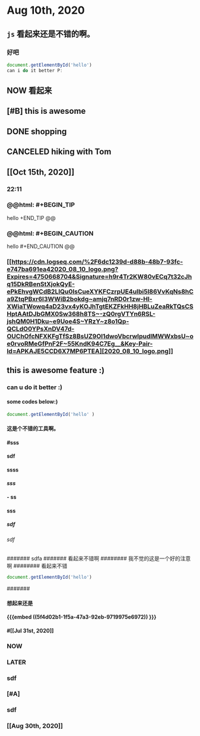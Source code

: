 # Aug 10th, 2020
## `js` 看起来还是不错的啊。
### 好吧
```js
document.getElementById('hello')
can i do it better P:
```
## NOW 看起来
## [#B] this is awesome
## DONE shopping
## CANCELED hiking with Tom
## [[Oct 15th, 2020]]
### 22:11
### @@html: #+BEGIN_TIP
hello
+END_TIP @@
### @@html: #+BEGIN_CAUTION
hello
#+END_CAUTION @@
### [[https://cdn.logseq.com/%2F6dc1239d-d88b-48b7-93fc-e747ba691ea42020_08_10_logo.png?Expires=4750668704&Signature=h9r4Tr2KW80vECq7t32cJhq15DkRBenStXjokQyE-ePkEhvgWCdB2LIQu0IsCueXYKFCzrpUE4uIbi5l86VvKqNs8hCa9ZtqPBxr6I3WWiB2bokdg~amjq7nRD0r1zw-Hl-XWiaTWowq4aD23vx4yKOJhTgtEKZFkHH8jHBLuZeaRkTQsCSHptAAtDJbGMX0Sw368h8TS~-zQ0rgVTYn6RSL-jshQM0H1Dku~e9Uoe4S~YRzY~z8o1Qp-QCLdO0YPsXnDV47d-OUChOfcNFXKFgTfSz8BsUZ9OI1dwoVbcrwIpudlMWWxbsU~oe0rvoRMeGfPnF2F~55KndK94C7Eg__&Key-Pair-Id=APKAJE5CCD6X7MP6PTEA][2020_08_10_logo.png]]
## this is awesome feature :)
### can u do it better :)
#### some codes below:)
```js
document.getElementById('hello' )
```
#### 这是个不错的工具啊。
#### #sss
#### sdf
#### __ssss__
#### *sss*
#### - ss
#### sss
##### sdf
###### sdf
####### sdfa
####### 看起来不错啊
######## 我不觉的这是一个好的注意啊
######## 看起来不错
```js 
document.getElementById('hello')
```
#######
#### 想起来还是
#### {{{embed ((5f4d02b1-1f5a-47a3-92eb-9719975e6972)) }}}
#### #[[Jul 31st, 2020]]
### NOW
### LATER
### sdf
### [#A]
### sdf
### [[Aug 30th, 2020]]
###
